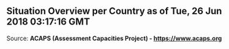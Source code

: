 ## Situation Overview per Country as of Tue, 26 Jun 2018 03:17:16 GMT

Source: **ACAPS (Assessment Capacities Project) - https://www.acaps.org**
